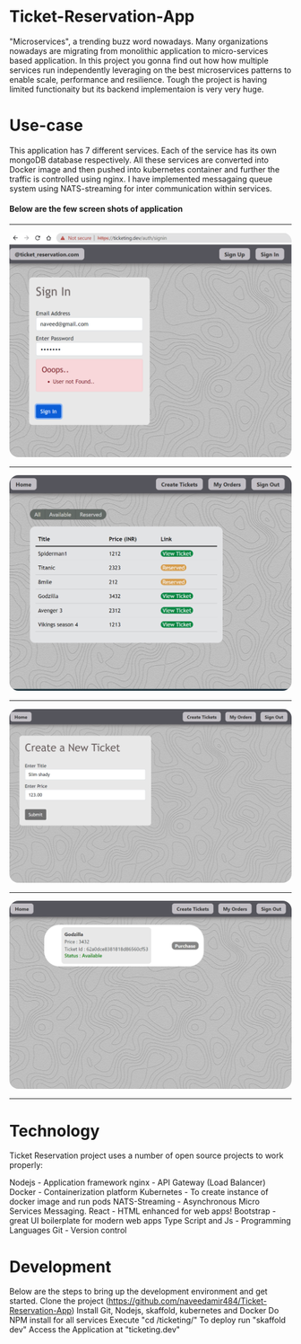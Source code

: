 # Ticket-Reservation-App

"Microservices", a trending buzz word nowadays. Many organizations nowadays are migrating from monolithic application to micro-services based application.
In this project you gonna find out how how multiple services run independently leveraging on the best microservices patterns to enable scale, performance and resilience. Tough the project is having limited functionaity but its backend implementaion is very very huge.

# Use-case
This application has 7 different services. Each of the service has its own mongoDB database respectively. All these services are converted into Docker image and then pushed into kubernetes container and further the traffic is controlled using nginx. I have implemented messagaing queue system using NATS-streaming for inter communication within services.

<h4> Below are the few screen shots of application </h4>

<hr></hr>

<p align="center">
  <img src="images/1.png" style="border-radius: 1rem " width="600" alt="accessibility text">
</p>

<hr></hr>

<p align="center">
  <img src="images/2.png" style="border-radius: 1rem " width="600" alt="accessibility text">
</p>

<hr></hr>

<p align="center">
  <img src="images/3.png" style="border-radius: 1rem " width="600" alt="accessibility text">
</p>

<hr></hr>

<p align="center">
  <img src="images/4.png" style="border-radius: 1rem " width="600" alt="accessibility text">
</p>

<hr></hr>

# Technology

Ticket Reservation project uses a number of open source projects to work properly:

Nodejs - Application framework
nginx - API Gateway (Load Balancer)
Docker - Containerization platform
Kubernetes - To create instance of docker image and run pods
NATS-Streaming - Asynchronous Micro Services Messaging.
React - HTML enhanced for web apps!
Bootstrap - great UI boilerplate for modern web apps
Type Script and Js - Programming Languages
Git - Version control

# Development

Below are the steps to bring up the development environment and get started.
Clone the project (https://github.com/naveedamir484/Ticket-Reservation-App)
Install Git, Nodejs, skaffold, kubernetes and Docker
Do NPM install for all services
Execute "cd /ticketing/"
To deploy run "skaffold dev"
Access the Application at  "ticketing.dev"




